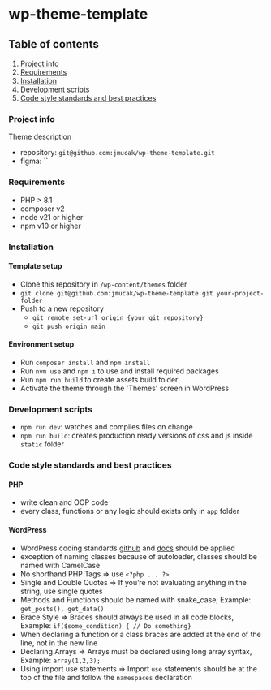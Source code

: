 # wp-theme-template

## Table of contents

1. [Project info](#project-info)
2. [Requirements](#requirements)
3. [Installation](#installation)
4. [Development scripts](#development-scripts)
5. [Code style standards and best practices](#code-style-standards-and-best-practices)

### Project info <a id="project-info"></a>

Theme description

- repository: `git@github.com:jmucak/wp-theme-template.git`
- figma: ``

### Requirements <a id="requirements"></a>

- PHP > 8.1
- composer v2
- node v21 or higher
- npm v10 or higher

### Installation <a id="installation"></a>

#### Template setup
- Clone this repository in `/wp-content/themes` folder
- `git clone git@github.com:jmucak/wp-theme-template.git your-project-folder`
- Push to a new repository
    - `git remote set-url origin {your git repository}`
    - `git push origin main`

#### Environment setup

- Run `composer install` and `npm install`
- Run `nvm use` and `npm i` to use and install required packages
- Run `npm run build` to create assets build folder
- Activate the theme through the 'Themes' screen in WordPress


### Development scripts <a id="development-scripts"></a>

- `npm run dev`: watches and compiles files on change
- `npm run build`: creates production ready versions of css and js inside `static` folder


### Code style standards and best practices <a id="code-style-standards-and-best-practices"></a>

#### PHP

- write clean and OOP code
- every class, functions or any logic should exists only in `app` folder

#### WordPress

- WordPress coding standards [github](https://github.com/WordPress/WordPress-Coding-Standards)
  and [docs](https://developer.wordpress.org/coding-standards/wordpress-coding-standards/) should be applied
- exception of naming classes because of autoloader, classes should be named with CamelCase
- No shorthand PHP Tags => use `<?php ... ?>`
- Single and Double Quotes => If you’re not evaluating anything in the string, use single quotes
- Methods and Functions should be named with snake_case, Example: `get_posts(), get_data()`
- Brace Style => Braces should always be used in all code blocks, Example: `if($some_condition) { // Do something}`
- When declaring a function or a class braces are added at the end of the line, not in the new line
- Declaring Arrays => Arrays must be declared using long array syntax, Example: `array(1,2,3);`
- Using import use statements => Import `use` statements should be at the top of the file and follow the `namespaces`
  declaration
